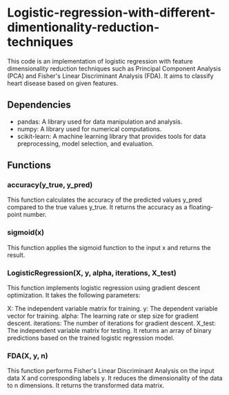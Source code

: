 # Logistic-regression-with-different-dimentionality-reduction-techniques


This code is an implementation of logistic regression with feature dimensionality reduction techniques such as Principal Component Analysis (PCA) and Fisher's Linear Discriminant Analysis (FDA). It aims to classify heart disease based on given features.

## Dependencies
- pandas: A library used for data manipulation and analysis.
- numpy: A library used for numerical computations.
- scikit-learn: A machine learning library that provides tools for data preprocessing, model selection, and evaluation.

## Functions
### accuracy(y_true, y_pred)
This function calculates the accuracy of the predicted values y_pred compared to the true values y_true. It returns the accuracy as a floating-point number.

### sigmoid(x)
This function applies the sigmoid function to the input x and returns the result.

### LogisticRegression(X, y, alpha, iterations, X_test)
This function implements logistic regression using gradient descent optimization. It takes the following parameters:

X: The independent variable matrix for training.
y: The dependent variable vector for training.
alpha: The learning rate or step size for gradient descent.
iterations: The number of iterations for gradient descent.
X_test: The independent variable matrix for testing.
It returns an array of binary predictions based on the trained logistic regression model.

### FDA(X, y, n)
This function performs Fisher's Linear Discriminant Analysis on the input data X and corresponding labels y. It reduces the dimensionality of the data to n dimensions. It returns the transformed data matrix.
